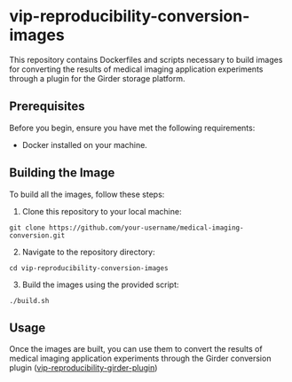 # vip-reproducibility-conversion-images


This repository contains Dockerfiles and scripts necessary to build images for converting the results of medical imaging application experiments through a plugin for the Girder storage platform.

## Prerequisites

Before you begin, ensure you have met the following requirements:
- Docker installed on your machine.

## Building the Image

To build all the images, follow these steps:

1. Clone this repository to your local machine:
```
git clone https://github.com/your-username/medical-imaging-conversion.git
```

2. Navigate to the repository directory:
```
cd vip-reproducibility-conversion-images
```

3. Build the images using the provided script:
```
./build.sh
```

## Usage

Once the images are built, you can use them to convert the results of medical imaging application experiments through the Girder conversion plugin ([vip-reproducibility-girder-plugin](https://github.com/virtual-imaging-platform/vip-reproducibility-girder-plugin))